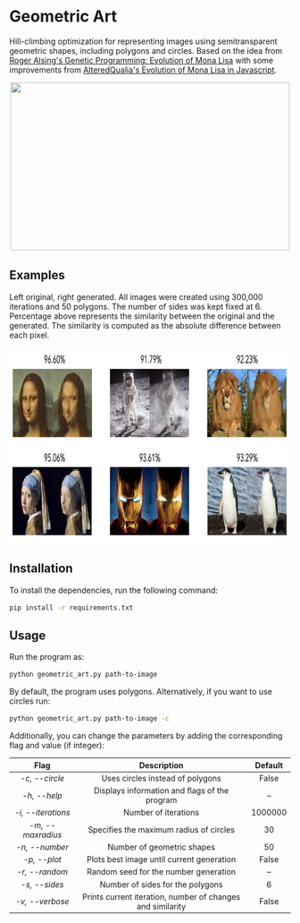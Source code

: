 # Geometric Art
Hill-climbing optimization for representing images using semitransparent geometric shapes, including polygons and circles. Based on the idea from [Roger Alsing's Genetic Programming: Evolution of Mona Lisa](https://rogerjohansson.blog/2008/12/07/genetic-programming-evolution-of-mona-lisa/) with some improvements from [AlteredQualia's Evolution of Mona Lisa in Javascript](https://alteredqualia.com/visualization/evolve/).

<p align="center">
    <img width="500" height="300" src="images/geometric_art.gif">
</p>



## Examples

Left original, right generated. All images were created using 300,000 iterations and 50 polygons. The number of sides was kept fixed at 6. Percentage above represents the similarity between the original and the generated. The similarity is computed as the absolute difference between each pixel. 

<p align="center">
    <img width="800" height="350" src="images/gallery.png">
</p>


## Installation

To install the dependencies, run the following command:

```bash
pip install -r requirements.txt
```



## Usage

Run the program as:

```bash
python geometric_art.py path-to-image
```

By default, the program uses polygons. Alternatively, if you want to use circles run:

```bash
python geometric_art.py path-to-image -c
```

Additionally, you can change the parameters by adding the corresponding flag and value (if integer):

|        Flag        |                        Description                         | Default |
| :----------------: | :--------------------------------------------------------: | :-----: |
|   _-c, --circle_   |              Uses circles instead of polygons              |  False  |
|    _-h, --help_    |       Displays information and flags of the program        |    –    |
| _-i, --iterations_ |                    Number of iterations                    | 1000000 |
| _-m, --maxradius_  |          Specifies the maximum radius of circles           |   30    |
|   _-n, --number_   |                 Number of geometric shapes                 |   50    |
|    _-p, --plot_    |         Plots best image until current generation          |  False  |
|   _-r, --random_   |           Random seed for the number generation            |    –    |
|   _-s, --sides_    |              Number of sides for the polygons              |    6    |
|  _-v, --verbose_   | Prints current iteration, number of changes and similarity |  False  |
